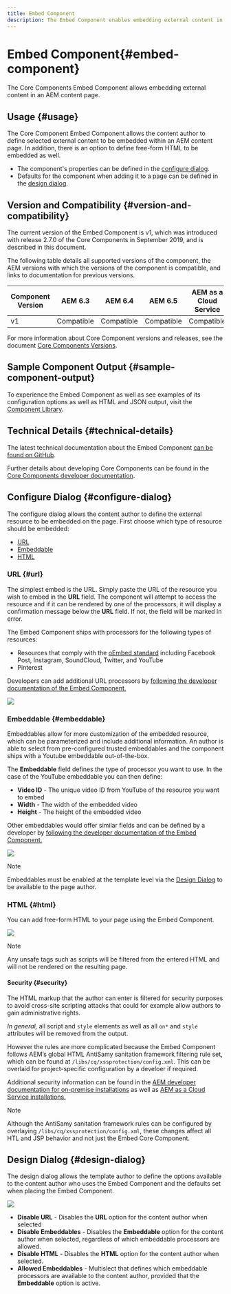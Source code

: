 ```yaml
---
title: Embed Component
description: The Embed Component enables embedding external content in an AEM content page.
---
```


# Embed Component{#embed-component}

The Core Components Embed Component allows embedding external content in an AEM content page.

## Usage {#usage}

The Core Component Embed Component allows the content author to define selected external content to be embedded within an AEM content page. In addition, there is an option to define free-form HTML to be embedded as well.

* The component's properties can be defined in the [configure dialog](#configure-dialog).
* Defaults for the component when adding it to a page can be defined in the [design dialog](#design-dialog).

## Version and Compatibility {#version-and-compatibility}

The current version of the Embed Component is v1, which was introduced with release 2.7.0 of the Core Components in September 2019, and is described in this document.

The following table details all supported versions of the component, the AEM versions with which the versions of the component is compatible, and links to documentation for previous versions.

|Component Version|AEM 6.3|AEM 6.4|AEM 6.5|AEM as a Cloud Service|
|--- |--- |--- |---|---|
|v1|Compatible|Compatible|Compatible|Compatible|

For more information about Core Component versions and releases, see the document [Core Components Versions](versions.md).

## Sample Component Output {#sample-component-output}

To experience the Embed Component as well as see examples of its configuration options as well as HTML and JSON output, visit the [Component Library](https://adobe.com/go/aem_cmp_library_embed).

## Technical Details {#technical-details}

The latest technical documentation about the Embed Component [can be found on GitHub](https://adobe.com/go/aem_cmp_tech_embed_v1).

Further details about developing Core Components can be found in the [Core Components developer documentation](developing.md).

## Configure Dialog {#configure-dialog}

The configure dialog allows the content author to define the external resource to be embedded on the page. First choose which type of resource should be embedded:

* [URL](#url)
* [Embeddable](#embeddable)
* [HTML](#html)

### URL {#url}

The simplest embed is the URL. Simply paste the URL of the resource you wish to embed in the **URL** field. The component will attempt to access the resource and if it can be rendered by one of the processors, it will display a confirmation message below the **URL** field. If not, the field will be marked in error.

The Embed Component ships with processors for the following types of resources:

* Resources that comply with the [oEmbed standard](https://oembed.com/) including Facebook Post, Instagram, SoundCloud, Twitter, and YouTube
* Pinterest

Developers can add additional URL processors by [following the developer documentation of the Embed Component.](https://github.com/adobe/aem-core-wcm-components/tree/master/content/src/content/jcr_root/apps/core/wcm/components/embed/v1/embed#extending-the-embed-component)

![](assets/screen-shot-2019-09-25-10.08.29.png)

### Embeddable {#embeddable}

Embeddables allow for more customization of the embedded resource, which can be parameterized and include additional information. An author is able to select from pre-configured trusted embeddables and the component ships with a Youtube embeddable out-of-the-box.

The **Embeddable** field defines the type of processor you want to use. In the case of the YouTube embeddable you can then define:

* **Video ID** - The unique video ID from YouTube of the resource you want to embed
* **Width** - The width of the embedded video
* **Height** - The height of the embedded video

Other embeddables would offer similar fields and can be defined by a developer by [following the developer documentation of the Embed Component.](https://github.com/adobe/aem-core-wcm-components/tree/master/content/src/content/jcr_root/apps/core/wcm/components/embed/v1/embed#extending-the-embed-component)

![](assets/screen-shot-2019-09-25-10.15.00.png)

>[!NOTE]
>Embeddables must be enabled at the template level via the [Design Dialog](#design-dialog) to be available to the page author.

### HTML {#html}

You can add free-form HTML to your page using the Embed Component.

![](assets/screen-shot-2019-09-25-10.20.00.png)

>[!NOTE]
>Any unsafe tags such as scripts will be filtered from the entered HTML and will not be rendered on the resulting page.

#### Security {#security}

The HTML markup that the author can enter is filtered for security purposes to avoid cross-site scripting attacks that could for example allow authors to gain administrative rights.

*In general,* all script and `style` elements as well as all `on*` and `style` attributes will be removed from the output.

 However the rules are more complicated because the Embed Component follows AEM’s global HTML AntiSamy sanitation framework filtering rule set, which can be found at `/libs/cq/xssprotection/config.xml`. This can be overlaid for project-specific configuration by a develoer if required.

 Additional security information can be found in the [AEM developer documentation for on-premise installations](https://docs.adobe.com/content/help/en/experience-manager-65/developing/introduction/security.html) as well as [AEM as a Cloud Service installations.](https://docs.adobe.com/content/help/en/experience-manager-cloud-service/security/home.html)

 >[!NOTE]
 >Although the AntiSamy sanitation framework rules can be configured by overlaying `/libs/cq/xssprotection/config.xml`, these changes affect all HTL and JSP behavior and not just the Embed Core Component.

## Design Dialog {#design-dialog}

The design dialog allows the template author to define the options available to the content author who uses the Embed Component and the defaults set when placing the Embed Component.

![](assets/screen-shot-2019-09-25-10.25.28.png)

* **Disable URL** - Disables the **URL** option for the content author when selected
* **Disable Embeddables** - Disables the **Embeddable** option for the content author when selected, regardless of which embeddable processors are allowed.
* **Disable HTML** - Disables the **HTML** option for the content author when selected.
* **Allowed Embeddables** - Multislect that defines which embeddable processors are available to the content author, provided that the **Embeddable** option is active.
